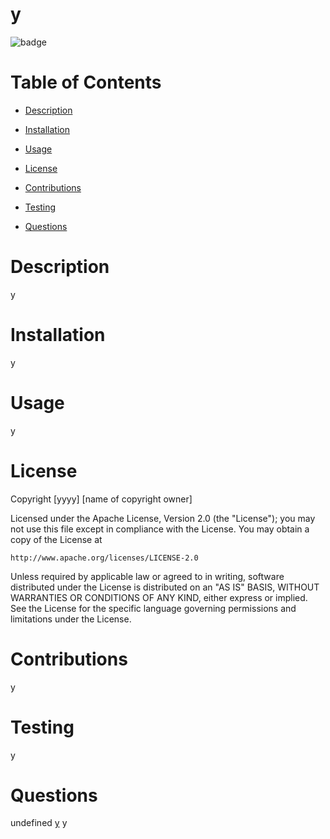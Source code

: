 # y
 
![badge](https://img.shields.io/badge/License-Apache-blue)

# Table of Contents

- [Description](#description)

- [Installation](#installation)

- [Usage](#usage)

- [License](#license)

- [Contributions](#contributions)

- [Testing](#testing)

- [Questions](#questions)


# Description
 y


# Installation 
y


# Usage 
y

# License
Copyright [yyyy] [name of copyright owner]

Licensed under the Apache License, Version 2.0 (the "License");
you may not use this file except in compliance with the License.
You may obtain a copy of the License at

    http://www.apache.org/licenses/LICENSE-2.0

Unless required by applicable law or agreed to in writing, software
distributed under the License is distributed on an "AS IS" BASIS,
WITHOUT WARRANTIES OR CONDITIONS OF ANY KIND, either express or implied.
See the License for the specific language governing permissions and
limitations under the License.


# Contributions 
y

# Testing
y

# Questions 
undefined
[y](https://github.com/y/)
y